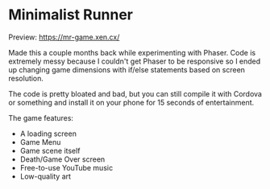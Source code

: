 # Minimalist Runner
Preview: https://mr-game.xen.cx/

Made this a couple months back while experimenting with Phaser. Code is extremely messy because I couldn't get Phaser to be responsive so I ended up changing game dimensions with if/else statements based on screen resolution.

The code is pretty bloated and bad, but you can still compile it with Cordova or something and install it on your phone for 15 seconds of entertainment.

The game features:

- A loading screen
- Game Menu
- Game scene itself
- Death/Game Over screen
- Free-to-use YouTube music
- Low-quality art
